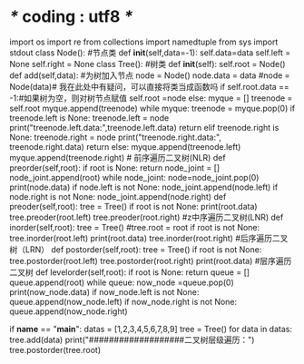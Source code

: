 # _*_  coding : utf8  _*_
import os
import re
from collections import namedtuple
from sys import stdout
class Node():
    #节点类
    def __init__(self,data=-1):
        self.data=data
        self.left = None
        self.right = None
class Tree():
    #树类
    def __init__(self):
        self.root = Node()
    def add(self,data):
        #为树加入节点
        node = Node()
        node.data = data
        #node = Node(data)# 我在此处中有疑问，可以直接将类当成函数吗
        if self.root.data == -1:#如果树为空，则对树节点赋值
            self.root =node
        else:
            myque = []
            treenode = self.root
            myque.append(treenode)
            while myque:
                treenode = myque.pop(0)
                if treenode.left is None:
                    treenode.left = node
                    print("treenode.left.data:",treenode.left.data)
                    return
                elif treenode.right is None:
                    treenode.right = node
                    print("treenode.right.data:", treenode.right.data)
                    return
                else:
                    myque.append(treenode.left)
                    myque.append(treenode.right)
    # 前序遍历二叉树(NLR)
    def preorder(self,root):
        if root is None:
            return
        node_joint = []
        node_joint.append(root)
        while node_joint:
            node=node_joint.pop(0)
            print(node.data)
            if node.left is not None:
                node_joint.append(node.left)
            if node.right is not None:
                node_joint.append(node.right)
    def preoder(self,root):
        tree = Tree()
        if root is not None:
            print(root.data)
            tree.preoder(root.left)
            tree.preoder(root.right)
    #z中序遍历二叉树(LNR)
    def inorder(self,root):
        tree = Tree()
        #tree.root = root
        if root is not None:
            tree.inorder(root.left)
            print(root.data)
            tree.inorder(root.right)
    #后序遍历二叉树（LRN）
    def postorder(self,root):
        tree = Tree()
        if root is not None:
            tree.postorder(root.left)
            tree.postorder(root.right)
            print(root.data)
    #层序遍历二叉树
    def levelorder(self,root):
        if root is None:
            return
        queue = []
        queue.append(root)
        while queue:
            now_node =queue.pop(0)
            print(now_node.data)
            if now_node.left is not None:
                queue.append(now_node.left)
            if now_node.right is not None:
                queue.append(now_node.right)

if __name__ == "__main__":
    datas = [1,2,3,4,5,6,7,8,9]
    tree = Tree()
    for data in datas:
        tree.add(data)
    print("###################二叉树层级遍历：")
    tree.postorder(tree.root)

